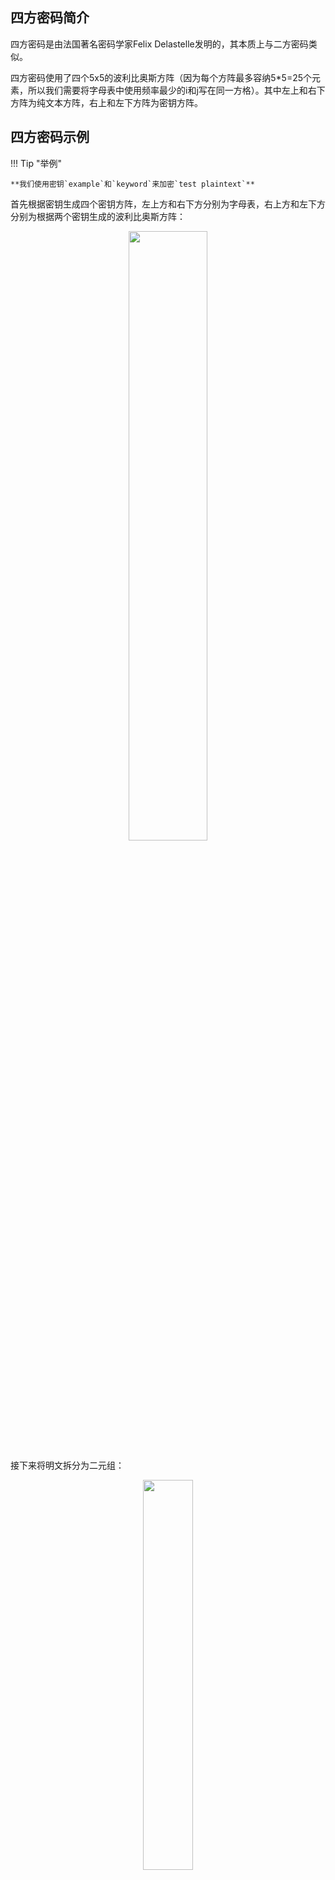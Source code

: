 ## 四方密码简介

四方密码是由法国著名密码学家Felix Delastelle发明的，其本质上与二方密码类似。

四方密码使用了四个5x5的波利比奥斯方阵（因为每个方阵最多容纳5\*5=25个元素，所以我们需要将字母表中使用频率最少的i和j写在同一方格）。其中左上和右下方阵为纯文本方阵，右上和左下方阵为密钥方阵。


## 四方密码示例

!!! Tip "举例"

	**我们使用密钥`example`和`keyword`来加密`test plaintext`**

首先根据密钥生成四个密钥方阵，左上方和右下方分别为字母表，右上方和左下方分别为根据两个密钥生成的波利比奥斯方阵：

<p style="text-align:center;"><img width=50% src="../image/Four-SquareCipher-1.png" /></p>

接下来将明文拆分为二元组：

<p style="text-align:center;"><img width=40% src="../image/Four-SquareCipher-2.png" /></p>

### 加密过程

取出一个明文二元组，在左上方阵中找到第一个字母，右下方阵中找到第二个字母。此时，二元组形成一个相对角的矩形，将每个字母替换为与该字母同一行的矩阵角字母（请注意保持顺序）。

<p style="text-align:center;"><img width=65% src="../image/Four-SquareCipher-3.png" /></p>

最后密文为：

<p style="text-align:center;"><img width=40% src="../image/Four-SquareCipher-4.png" /></p>

### 解密过程

!!! Tip "举例"

	**我们使用密钥`zebra`和`coyote`来解密`NCZUB MKX`**

首先根据密钥生成四个密钥方阵，方法同加密过程：

<p style="text-align:center;"><img width=50% src="../image/Four-SquareCipher-5.png" /></p>

将密文拆分为二元组：

<p style="text-align:center;"><img width=23% src="../image/Four-SquareCipher-6.png" /></p>

在解密过程中，取出一个密文二元组，在右上方阵找到第一个字母，左下方阵中找到第二个字母。此时，二元组会形成一个相对角的矩形：

<p style="text-align:center;"><img width=65% src="../image/Four-SquareCipher-7.png" /></p>

将解密后的二元组拼接得到明文：

<p style="text-align:center;"><img width=23% src="../image/Four-SquareCipher-8.png" /></p>

## 四方密码的程序实现

```python
>>>from pycipher import Foursquare
>>>fs = Foursquare('zgptfoihmuwdrcnykeqaxvsbl','mfnbdcrhsaxyogvituewlqzkp')
>>>fs.encipher('defend the east wall of the castle')
'FBUMCNESFDPIKKZXCXMIUNZNQUNM'
>>>fs.decipher('FBUMCNESFDPIKKZXCXMIUNZNQUNM')
'DEFENDTHEEASTWALLOFTHECASTLE'
```

## 四方密码的密码分析

四方密码虽然比替换密码复杂很多，但在当前计算机强大的运算能力下还是很容易破解的。因为四方密码使用密文二元组替换明文二元组，所以隐藏了单个字母的频率信息，我们很难使用频率分析法破解四方密码。

!!! Warning "扩展"

	**更多关于模拟退火算法的信息，请移步至[普莱费尔密码的密码分析](../PlayfairCipher/#_10)**

像前文的普莱费尔密码分析一样，我们在破解四方密码时，使用的也是模拟退火算法：


```c
/*****************************************
* The author is practicalcryptography    *
* The author is practicalcryptography    *
*****************************************/
#include <stdio.h>
#include <stdlib.h>
#include <string.h>
#include <math.h>
#include "scoreText.h"

#define TEMP 20
#define STEP 0.1
#define COUNT 10000

char *foursquareDecipher(char *key1,char *key2, char *in,char *out, int len);
float foursquareCrack(char *text,int len, char* maxKey1, char* maxKey2);
static char *shuffleKey(char *in);

int main(int argc, char *argv[])
{
    // THINGS TO ENSURE: CIPHER AND KEY MUST BE UPPERCASE, CONSISTING ONLY OF LETTERS A-Z, AND NO OTHERS. YOU CAN SPELL OUT NUMBERS IF YOU NEED TO.
    // NEITHER THE CIPHER OR THE KEY SHOULD HAVE THE LETTER 'J' IN IT. IT WILL CRASH IF YOU DO NOT DO THESE THINGS. THIS IS A PROOF OF CONCEPT ONLY.
    char cipher[]  = "HMMKEQESDTMDHLAWFWMNKSOSFOMRFNLWLKHNSQGGEKXEOLLVDXNRSQQGARTFKSAVNUDLFNDHESPZGQTWESAGPGSQSQSTPKUSBBQLQHESAGPGSQSQGXLNAVHTPMHMKKNYGSUGDMTPDGFNKYAVHXLWGEKRILESLZZOFNAVIHRHRKAGHSMYUGEGNSRGAVMVOQPRLNKRXLMYLQPXILESQYBNRHRKAGKYQXDIHMPGPYOERZOLBEZLURFWLWUOLDDPNSQYAGMUQPQWESBEZVEQESDTMDBQLWDIUSHB";
    int len = strlen(cipher);  
    char *out = malloc(sizeof(char)*(len+1));
    srand((unsigned)time(NULL)); // randomise the seed, so we get different results each time we run this program

    printf("Running foursquarecrack, this could take a few minutes...\n");

    char key1[] = "ABCDEFGHIKLMNOPQRSTUVWXYZ";
    char key2[] = "ABCDEFGHIKLMNOPQRSTUVWXYZ";
    int i=0;
    double score,maxscore=-99e99;
    // run until user kills it
    while(1){
        i++;
        score = foursquareCrack(cipher,len,key1,key2);
        if(score > maxscore){
            maxscore = score;
            printf("best score so far: %f, on iteration %d\n",score,i);
            printf("    Key: '%s','%s'\n",key1,key2);
            foursquareDecipher(key1,key2, cipher,out, len);
            printf("    plaintext: '%s'\n",out);
        }
    }
    free(out);
    return 0;
}

void exchange2letters(char *key){
    int i = rand()%25;
    int j = rand()%25;
    char temp = key[i];
    key[i]= key[j];
    key[j] = temp;
}

// this is the bit that implements the simulated annealing algorithm 
float foursquareCrack(char *text,int len, char* bestKey1, char* bestKey2){
    int i,j,count;
    float T;
    char temp, *deciphered = malloc(sizeof(char) * (len+1));
    char testKey1[26],testKey2[26];
    char maxKey1[26],maxKey2[26];
    double prob,dF,maxscore,score;
    double bestscore;
    strcpy(maxKey1,bestKey1);
    strcpy(maxKey2,bestKey2);
    foursquareDecipher(maxKey1,maxKey2,text,deciphered,len);
    maxscore = scoreTextQgram(deciphered,len);
    bestscore = maxscore;
    for(T = TEMP; T >= 0; T-=STEP){
        for(count = 0; count < COUNT; count++){ 
            strcpy(testKey1,maxKey1);
            strcpy(testKey2,maxKey2);
            if(count%2==0){
                exchange2letters(testKey1);    
            }else{
                exchange2letters(testKey2);    
            }
            foursquareDecipher(testKey1,testKey2,text,deciphered,len);
            score = scoreTextQgram(deciphered,len);
            dF = score - maxscore;
            if (dF >= 0){
                maxscore = score;
                strcpy(maxKey1,testKey1);
                strcpy(maxKey2,testKey2);
            }else if(T > 0){
                prob = exp(dF/T);
                if(prob > 1.0*rand()/RAND_MAX){
                    maxscore = score;
                    strcpy(maxKey1,testKey1);
                    strcpy(maxKey2,testKey2);
                }
            }
            // keep track of best score we have seen so far
            if(maxscore > bestscore){
                bestscore = maxscore;
                strcpy(bestKey1,maxKey1);
                strcpy(bestKey2,maxKey2);
            } 
        }
    }
    free(deciphered);
    return bestscore;
}


char *foursquareDecipher(char *key1,char *key2, char *text, char *result, int len){
    int i;
    char a,b; /* the digram we are looking at */
    int a_ind,b_ind;
    int a_row,b_row;
    int a_col,b_col;
    char alph[] = "ABCDEFGHIKLMNOPQRSTUVWXYZ";
    
    for (i = 0; i < len; i += 2){
        a = text[i];
        b = text[i+1];
        /*if (index(key,a) == NULL || index(key,b) == NULL) break;*/
        a_ind = (int)(strchr(key1,a) - key1);
        b_ind = (int)(strchr(key2,b) - key2);
        a_row = a_ind / 5;
        b_row = b_ind / 5;
        a_col = a_ind % 5;
        b_col = b_ind % 5;
        result[i] = alph[5*a_row + b_col];
        result[i+1] = alph[5*b_row + a_col];
    }
    result[i] = '\0';
    return result;
}

// do fisher yeates shuffle      
static char *shuffleKey(char *in){
    int i,j;
    char temp;
    for (i = 24; i >= 1; i--){
        j = rand() % (i+1);
        temp = in[j];
        in[j] = in[i];
        in[i] = temp;
    }
    return in;
} 
```

其他相关头文件下载：

[scoreText.c](./scoreText.c)

[scoreText.h](./scoreText.h)

[qgr.h.zip](./qgr.h.zip)

程序运行示例：

<p style="text-align:center;"><img src="../image/Four-SquareCipher-9.png" /></p>


<link rel="stylesheet" href="https://cdn.jsdelivr.net/npm/gitalk@1/dist/gitalk.css">
<div id="gitalk-container"></div>
<script src="https://cdn.jsdelivr.net/npm/gitalk@1/dist/gitalk.min.js"></script>
<script>
var str=location.pathname.slice(0,-1);
var obj=str.lastIndexOf("/");
var gitalk = new Gitalk({
  clientID: 'e85a79662384a39231e9',
  clientSecret: 'fb5aaa0a353e51ef239e5a6d4a9c05ab186af177',
  repo: 'crypto-wiki',
  owner: 'nian-hua',
  admin: ['nian-hua'],
  id: str.substr(obj+1),      // Ensure uniqueness and length less than 50
  distractionFreeMode: false  // Facebook-like distraction free mode
})
gitalk.render('gitalk-container')
console.log(str.substr(obj+1))
</script>


